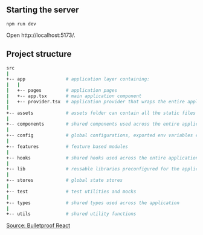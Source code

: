 ## Starting the server
```
npm run dev
```
Open http://localhost:5173/.

## Project structure
```sh
src
|
+-- app               # application layer containing:
|   |
|   +-- pages         # application pages
|   +-- app.tsx       # main application component
|   +-- provider.tsx  # application provider that wraps the entire application with different global providers
|
+-- assets            # assets folder can contain all the static files such as images, fonts, etc.
|
+-- components        # shared components used across the entire application, organized according to Atomic Design
|
+-- config            # global configurations, exported env variables etc.
|
+-- features          # feature based modules
|
+-- hooks             # shared hooks used across the entire application
|
+-- lib               # reusable libraries preconfigured for the application
|
+-- stores            # global state stores
|
+-- test              # test utilities and mocks
|
+-- types             # shared types used across the application
|
+-- utils             # shared utility functions
```
[Source: Bulletproof React](https://github.com/alan2207/bulletproof-react/blob/master/docs/project-structure.md)